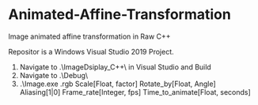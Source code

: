 # Animated-Affine-Transformation
Image animated affine transformation in Raw C++


Repositor is a Windows Visual Studio 2019 Project. 
1. Navigate to .\ImageDsiplay_C++\ in Visual Studio and Build
2. Navigate to .\Debug\
3. .\Image.exe <filename>.rgb Scale[Float, factor] Rotate_by[Float, Angle] Aliasing[1|0] Frame_rate[Integer, fps] Time_to_animate[Float, seconds]

